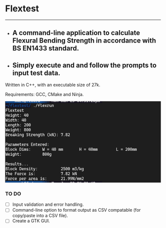 # Flextest
___

* ## A command-line application to calculate Flexural Bending Strength in accordance with BS EN1433 standard.

* ## Simply execute and and follow the prompts to input test data.

Written in C++, with an executable size of 27k.

Requirements: GCC, CMake and Ninja.

![Example test run](/images/test-run.png)

### TO DO
- [ ] Input validation and error handling.
- [ ] Command-line option to format output as CSV compatable (for copy/paste into a CSV file).
- [ ] Create a GTK GUI.
